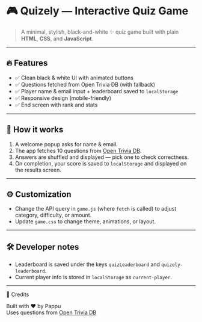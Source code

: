 ﻿# 🎮 Quizely — Interactive Quiz Game

> A minimal, stylish, black-and-white ✨ quiz game built with plain **HTML**, **CSS**, and **JavaScript**.

---

## 🔥 Features

- ✅ Clean black & white UI with animated buttons
- ✅ Questions fetched from Open Trivia DB (with fallback)
- ✅ Player name & email input + leaderboard saved to `localStorage`
- ✅ Responsive design (mobile-friendly)
- ✅ End screen with rank and stats

---


## 🧭 How it works

1. A welcome popup asks for name & email.
2. The app fetches 10 questions from [Open Trivia DB](https://opentdb.com).
3. Answers are shuffled and displayed — pick one to check correctness.
4. On completion, your score is saved to `localStorage` and displayed on the results screen.

---

## ⚙️ Customization

- Change the API query in `game.js` (where `fetch` is called) to adjust category, difficulty, or amount.
- Update `game.css` to change theme, animations, or layout.

---

## 🛠️ Developer notes

- Leaderboard is saved under the keys `quizLeaderboard` and `quizely-leaderboard`.
- Current player info is stored in `localStorage` as `current-player`.


---

🙏 Credits

Built with ❤️ by Pappu  
Uses questions from [Open Trivia DB](https://opentdb.com)

